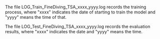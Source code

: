The file LOG_Train_FineDiving_TSA_xxxx_yyyy.log records the training process, where "xxxx" indicates the date of starting to train the model and "yyyy" means the time of that.

The file LOG_Test_FineDiving_TSA_xxxx_yyyy.log records the evaluation results, where "xxxx" indicates the date and "yyyy" means the time.
